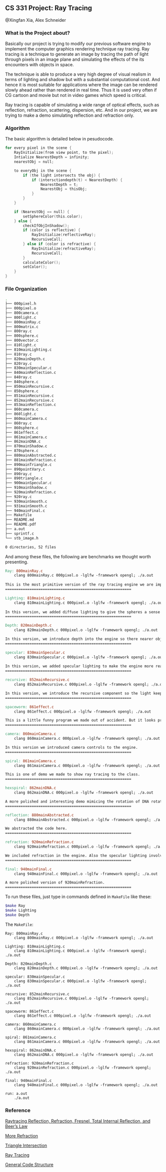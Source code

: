 ## CS 331 Project: Ray Tracing 

@Xingfan Xia, Alex Schneider

### What is the Project about?

Basically our project is trying to modify our previous software engine to implement the computer graphics rendering technique ray tracing. Ray tracing is a technique to generate an image by tracing the path of light through pixels in an image plane and simulating the effects of the its encounters with objects in space. 

The technique is able to produce a very high degree of visual realism in terms of lighting and shadow but with a substantial computational cost. And hence it is most suitable for applications where the image can be rendered slowly ahead rather than rendered in real time. Thus it is used very often if CG cartoon and movie but not in video games which speed is critical.

Ray tracing is capable of simulating a wide range of optical effects, such as reflection, refraction, scattering, dispersion, etc. And in our project, we are trying to make a demo simulating reflection and refraction only.

### Algorithm

The basic algorithm is detailed below in pesudocode.

```c
for every pixel in the scene {
    RayInitialize(from view point, to the pixel);
    Intialize NearestDepth = infinity;
    nearestObj = null;

    to everyObj in the scene {
        if (the light intersects the obj) {
            if (intersctiondepth(t) < NearestDepth) {
                NearestDepth = t;
                NearestObj = thisObj;
            }
        }
    }

    if (NearestObj == null) {
        setSphereColor(this.color);
    } else {
        checkIfObjInShadow();
        if (color is reflective) {
            RayInitialize(reflectiveRay);
            RecursiveCall;
        } else if (color is refractive) {
            RayInitialize(refractiveRay);
            RecursiveCall;
        }
        calculateColor();
        setColor();
    }
}
```

### File Organization

```bash
.
├── 000pixel.h
├── 000pixel.o
├── 800camera.c
├── 800light.c
├── 800mainRay.c
├── 800matrix.c
├── 800ray.c
├── 800sphere.c
├── 800vector.c
├── 810light.c
├── 810mainLighting.c
├── 810ray.c
├── 820mainDepth.c
├── 820ray.c
├── 830mainSpecular.c
├── 840mainReflection.c
├── 840ray.c
├── 840sphere.c
├── 850mainRecursive.c
├── 850sphere.c
├── 851mainRecursive.c
├── 852mainRecursive.c
├── 853mainReflection.c
├── 860camera.c
├── 860light.c
├── 860mainCamera.c
├── 860ray.c
├── 860sphere.c
├── 861effect.c
├── 861mainCamera.c
├── 862mainDNA.c
├── 870mainShadow.c
├── 870sphere.c
├── 880mainAbstracted.c
├── 881mainRefraction.c
├── 890mainTriangle.c
├── 890pointVary.c
├── 890ray.c
├── 890triangle.c
├── 900mainSpecular.c
├── 910mainShadow.c
├── 920mainRefraction.c
├── 920ray.c
├── 930mainSmooth.c
├── 931mainSmooth.c
├── 940mainFinal.c
├── Makefile
├── README.md
├── README.pdf
├── a.out
├── sprintf.c
└── stb_image.h

0 directories, 52 files
```

And among these files, the following are benchmarks we thought worth presenting.

```MakeFile
Ray: 800mainRay.c
	clang 800mainRay.c 000pixel.o -lglfw -framework opengl; ./a.out
	
This is the most primitive version of the ray tracing engine we are implementing. It does not include any light calculation which makes it looks flat and unrealistic.
=========================================================

Lighting: 810mainLighting.c
	clang 810mainLighting.c 000pixel.o -lglfw -framework opengl; ./a.out
	
In this version, we added diffuse lighting to give the spheres a sense of three dimensionality and it looks much more realistic than the pervious versions
=========================================================

Depth: 820mainDepth.c
	clang 820mainDepth.c 000pixel.o -lglfw -framework opengl; ./a.out

In this version, we introduce depth into the engine so there nearer object is covering further ones.
=========================================================

specular: 830mainSpecular.c
	clang 830mainSpecular.c 000pixel.o -lglfw -framework opengl; ./a.out
	
In this version, we added specular lighting to make the engine more realistic.
=========================================================

recursive: 852mainRecursive.c
	clang 852mainRecursive.c 000pixel.o -lglfw -framework opengl; ./a.out

In this version, we introduce the recursive component so the light keeps bouncing between objects until no intersection happens which makes the reflection more realistic.
=========================================================

spaceworm: 861effect.c
	clang 861effect.c 000pixel.o -lglfw -framework opengl; ./a.out

This is a little funny program we made out of accident. But it looks pretty cool so we include it here.
=========================================================

camera: 860mainCamera.c
	clang 860mainCamera.c 000pixel.o -lglfw -framework opengl; ./a.out

In this version we introduced camera controls to the engine.
=========================================================

spiral: 861mainCamera.c
	clang 861mainCamera.c 000pixel.o -lglfw -framework opengl; ./a.out

This is one of demo we made to show ray tracing to the class.
=========================================================

hexspiral: 862mainDNA.c
	clang 862mainDNA.c 000pixel.o -lglfw -framework opengl; ./a.out

A more polished and interesting demo mimicing the rotation of DNA rotating.
=========================================================

reflection: 880mainAbstracted.c
	clang 880mainAbstracted.c 000pixel.o -lglfw -framework opengl; ./a.out

We abstracted the code here.
=========================================================

refraction: 920mainRefraction.c
	clang 920mainRefraction.c 000pixel.o -lglfw -framework opengl; ./a.out

We included refraction in the engine. Also the specular lighting involves intersection with a sphere designated as the light as opposed to defining the light as a point.
=========================================================

final: 940mainFinal.c
	clang 940mainFinal.c 000pixel.o -lglfw -framework opengl; ./a.out

A more polished version of 920mainRefraction.
=========================================================
```

To run these files, just type in commands defined in `MakeFile` like these:

```bash
$make Ray
$make Lighting
$make Depth
```

The `MakeFile`:

```Make
Ray: 800mainRay.c
	clang 800mainRay.c 000pixel.o -lglfw -framework opengl; ./a.out

Lighting: 810mainLighting.c
	clang 810mainLighting.c 000pixel.o -lglfw -framework opengl; ./a.out

Depth: 820mainDepth.c
	clang 820mainDepth.c 000pixel.o -lglfw -framework opengl; ./a.out

specular: 830mainSpecular.c
	clang 830mainSpecular.c 000pixel.o -lglfw -framework opengl; ./a.out

recursive: 852mainRecursive.c
	clang 852mainRecursive.c 000pixel.o -lglfw -framework opengl; ./a.out

spaceworm: 861effect.c
	clang 861effect.c 000pixel.o -lglfw -framework opengl; ./a.out

camera: 860mainCamera.c
	clang 860mainCamera.c 000pixel.o -lglfw -framework opengl; ./a.out

spiral: 861mainCamera.c
	clang 861mainCamera.c 000pixel.o -lglfw -framework opengl; ./a.out

hexspiral: 862mainDNA.c
	clang 862mainDNA.c 000pixel.o -lglfw -framework opengl; ./a.out

refraction: 920mainRefraction.c
	clang 920mainRefraction.c 000pixel.o -lglfw -framework opengl; ./a.out

final: 940mainFinal.c
	clang 940mainFinal.c 000pixel.o -lglfw -framework opengl; ./a.out
	
run: a.out
	./a.out
```

### Reference

[Raytracing Reflection, Refraction, Fresnel, Total Internal Reflection, and Beer’s Law](http://blog.demofox.org/2017/01/09/raytracing-reflection-refraction-fresnel-total-internal-reflection-and-beers-law/)

[More Refraction](https://www.scratchapixel.com/lessons/3d-basic-rendering/introduction-to-shading/reflection-refraction-fresnel)

[Triangle Intersection](https://www.scratchapixel.com/lessons/3d-basic-rendering/ray-tracing-rendering-a-triangle)

[Ray Tracing](https://www.cs.utah.edu/~shirley/books/fcg2/rt.pdf)

[General Code Structure](https://www.cs.unc.edu/~rademach/xroads-RT/RTarticle.html)



